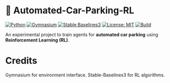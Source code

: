 # 🚗 Automated-Car-Parking-RL

[![Python](https://img.shields.io/badge/python-3.11-blue.svg)](https://www.python.org/downloads/release/python-3110/)
[![Gymnasium](https://img.shields.io/badge/Gymnasium-0.29-brightgreen.svg)](https://gymnasium.farama.org/)
[![Stable Baselines3](https://img.shields.io/badge/SB3-2.3.2-orange.svg)](https://stable-baselines3.readthedocs.io/)
[![License: MIT](https://img.shields.io/badge/License-MIT-yellow.svg)](LICENSE)
[![Build](https://github.com/<your-username>/<your-repo>/actions/workflows/ci.yml/badge.svg)](https://github.com/<your-username>/<your-repo>/actions)

An experimental project to train agents for **automated car parking** using **Reinforcement Learning (RL)**.  


# Credits

Gymnasium for environment interface.
Stable-Baselines3 for RL algorithms.
